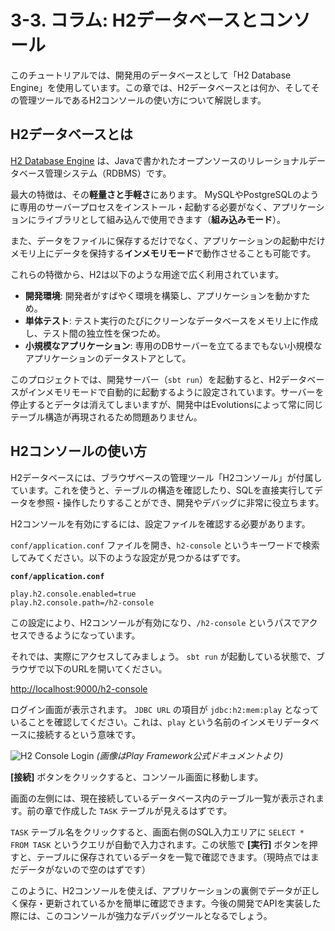 # 3-3. コラム: H2データベースとコンソール

このチュートリアルでは、開発用のデータベースとして「H2 Database Engine」を使用しています。この章では、H2データベースとは何か、そしてその管理ツールであるH2コンソールの使い方について解説します。

## H2データベースとは

[H2 Database Engine](https://www.h2database.com/) は、Javaで書かれたオープンソースのリレーショナルデータベース管理システム（RDBMS）です。

最大の特徴は、その**軽量さと手軽さ**にあります。
MySQLやPostgreSQLのように専用のサーバープロセスをインストール・起動する必要がなく、アプリケーションにライブラリとして組み込んで使用できます（**組み込みモード**）。

また、データをファイルに保存するだけでなく、アプリケーションの起動中だけメモリ上にデータを保持する**インメモリモード**で動作させることも可能です。

これらの特徴から、H2は以下のような用途で広く利用されています。
- **開発環境**: 開発者がすばやく環境を構築し、アプリケーションを動かすため。
- **単体テスト**: テスト実行のたびにクリーンなデータベースをメモリ上に作成し、テスト間の独立性を保つため。
- **小規模なアプリケーション**: 専用のDBサーバーを立てるまでもない小規模なアプリケーションのデータストアとして。

このプロジェクトでは、開発サーバー（`sbt run`）を起動すると、H2データベースがインメモリモードで自動的に起動するように設定されています。サーバーを停止するとデータは消えてしまいますが、開発中はEvolutionsによって常に同じテーブル構造が再現されるため問題ありません。

## H2コンソールの使い方

H2データベースには、ブラウザベースの管理ツール「H2コンソール」が付属しています。これを使うと、テーブルの構造を確認したり、SQLを直接実行してデータを参照・操作したりすることができ、開発やデバッグに非常に役立ちます。

H2コンソールを有効にするには、設定ファイルを確認する必要があります。

`conf/application.conf` ファイルを開き、`h2-console` というキーワードで検索してみてください。以下のような設定が見つかるはずです。

**`conf/application.conf`**
```
play.h2.console.enabled=true
play.h2.console.path=/h2-console
```
この設定により、H2コンソールが有効になり、`/h2-console` というパスでアクセスできるようになっています。

それでは、実際にアクセスしてみましょう。
`sbt run` が起動している状態で、ブラウザで以下のURLを開いてください。

[http://localhost:9000/h2-console](http://localhost:9000/h2-console)

ログイン画面が表示されます。
`JDBC URL` の項目が `jdbc:h2:mem:play` となっていることを確認してください。これは、`play` という名前のインメモリデータベースに接続するという意味です。

![H2 Console Login](https://www.playframework.com/documentation/3.0.x/images/h2-console.png)
*(画像はPlay Framework公式ドキュメントより)*

**[接続]** ボタンをクリックすると、コンソール画面に移動します。

画面の左側には、現在接続しているデータベース内のテーブル一覧が表示されます。前の章で作成した `TASK` テーブルが見えるはずです。

`TASK` テーブル名をクリックすると、画面右側のSQL入力エリアに `SELECT * FROM TASK` というクエリが自動で入力されます。この状態で **[実行]** ボタンを押すと、テーブルに保存されているデータを一覧で確認できます。（現時点ではまだデータがないので空のはずです）

このように、H2コンソールを使えば、アプリケーションの裏側でデータが正しく保存・更新されているかを簡単に確認できます。今後の開発でAPIを実装した際には、このコンソールが強力なデバッグツールとなるでしょう。
